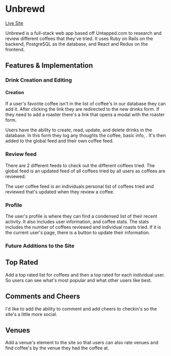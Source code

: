 # Unbrewd

[Live Site](http://www.unbrewd.us)

Unbrewd is a full-stack web app based off Untapped.com to research and
review different coffees that they've tried. It uses Ruby on Rails on the
backend, PostgreSQL as the database, and React and Redux on the frontend.

## Features & Implementation

### Drink Creation and Editing

#### Creation

If a user's favorite coffee isn't in the list of coffee's in our database
they can add it. After clicking the link they are redirected to the new drinks
form. If they need to add a roaster there's a link that opens a modal with the
roaster form.

Users have the ability to create, read, update, and delete drinks in the
database. In this form they log any thoughts the coffee, basic info,
. It's then added to the global feed and their own coffee
feed.

### Review feed

There are 2 different feeds to check out the different coffees tried. The
global feed is an updated feed of all coffees tried by all users as coffees
are reviewed.

The user coffee feed is an individuals personal list of coffees tried and
reviewed that's updated when they review a coffee.

### Profile

The user's profile is where they can find a condensed list of their recent
activity. It also includes user information, and coffee stats. The stats includes
the number of coffees reviewed and individual roasts tried. If it is the
current user's page, there is a button to update their information.

### Future Additions to the Site

## Top Rated

Add a top rated list for coffees and then a top rated for each individual
user. So users can see what's most popular and what other users like best.

## Comments and Cheers

I'd like to add the ability to comment and add cheers to checkin's so the
site's a little more social.

## Venues

Add a venue's element to the site so that users can also rate venues and find
coffee's by the venue they had the coffee at.
